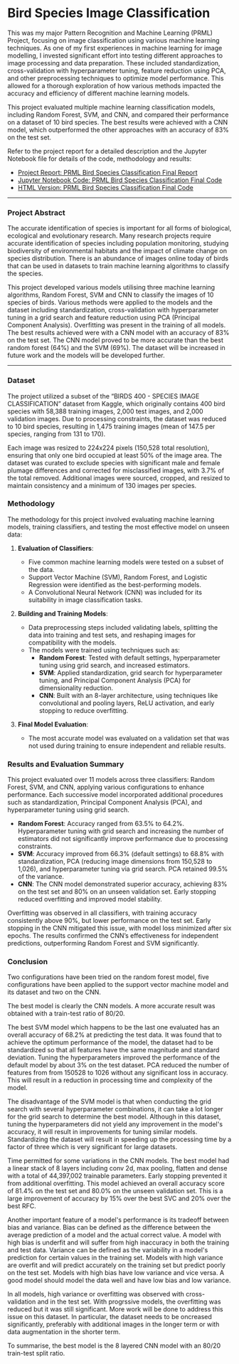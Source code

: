 # Bird Species Image Classification
This was my major Pattern Recognition and Machine Learning (PRML) Project, focusing on image classification using various machine learning techniques. As one of my first experiences in machine learning for image modelling, I invested significant effort into testing different approaches to image processing and data preparation. These included standardization, cross-validation with hyperparameter tuning, feature reduction using PCA, and other preprocessing techniques to optimize model performance. This allowed for a thorough exploration of how various methods impacted the accuracy and efficiency of different machine learning models.

This project evaluated multiple machine learning classification models, including Random Forest, SVM, and CNN, and compared their performance on a dataset of 10 bird species. The best results were achieved with a CNN model, which outperformed the other approaches with an accuracy of 83% on the test set.

Refer to the project report for a detailed description and the Jupyter Notebook file for details of the code, methodology and results:  

- [Project Report: PRML Bird Species Classification Final Report](PRML%20Bird%20Species%20Classififcation%20Final%20Report.pdf)
- [Jupyter Notebook Code: PRML Bird Species Classification Final Code](PRML%20Bird%20Species%20Classififcation%20Final%20Code.ipynb)
- [HTML Version: PRML Bird Species Classification Final Code](PRML%20Bird%20Species%20Classififcation%20Final%20Code.html)

---

### Project Abstract

The accurate identification of species is important for all forms of biological, ecological and evolutionary research. Many research projects require accurate identification of species including population monitoring, studying biodiversity of environmental habitats and the impact of climate change on species distribution. There is an abundance of images online today of birds that can be used in datasets to train machine learning algorithms to classify the species. 

This project developed various models utilising three machine learning algorithms, Random Forest, SVM and CNN to classify the images of 10 species of birds. Various methods were applied to the models and the dataset including standardization, cross-validation with hyperparameter tuning in a grid search and feature reduction using PCA (Principal Component Analysis). Overfitting was present in the training of all models. The best results achieved were with a CNN model with an accuracy of 83% on the test set. The CNN model proved to be more accurate than the best random forest (64%) and the SVM (69%). The dataset will be increased in future work and the models will be developed further.

---

### Dataset
The project utilized a subset of the “BIRDS 400 - SPECIES IMAGE CLASSIFICATION” dataset from Kaggle, which originally contains 400 bird species with 58,388 training images, 2,000 test images, and 2,000 validation images. Due to processing constraints, the dataset was reduced to 10 bird species, resulting in 1,475 training images (mean of 147.5 per species, ranging from 131 to 170).

Each image was resized to 224x224 pixels (150,528 total resolution), ensuring that only one bird occupied at least 50% of the image area. The dataset was curated to exclude species with significant male and female plumage differences and corrected for misclassified images, with 3.7% of the total removed. Additional images were sourced, cropped, and resized to maintain consistency and a minimum of 130 images per species.

### Methodology

The methodology for this project involved evaluating machine learning models, training classifiers, and testing the most effective model on unseen data:

1. **Evaluation of Classifiers**:  
   - Five common machine learning models were tested on a subset of the data.  
   - Support Vector Machine (SVM), Random Forest, and Logistic Regression were identified as the best-performing models.  
   - A Convolutional Neural Network (CNN) was included for its suitability in image classification tasks.

2. **Building and Training Models**:  
   - Data preprocessing steps included validating labels, splitting the data into training and test sets, and reshaping images for compatibility with the models.  
   - The models were trained using techniques such as:  
     - **Random Forest**: Tested with default settings, hyperparameter tuning using grid search, and increased estimators.  
     - **SVM**: Applied standardization, grid search for hyperparameter tuning, and Principal Component Analysis (PCA) for dimensionality reduction.  
     - **CNN**: Built with an 8-layer architecture, using techniques like convolutional and pooling layers, ReLU activation, and early stopping to reduce overfitting.

3. **Final Model Evaluation**:  
   - The most accurate model was evaluated on a validation set that was not used during training to ensure independent and reliable results.  

### Results and Evaluation Summary

This project evaluated over 11 models across three classifiers: Random Forest, SVM, and CNN, applying various configurations to enhance performance. Each successive model incorporated additional procedures such as standardization, Principal Component Analysis (PCA), and hyperparameter tuning using grid search.

- **Random Forest**: Accuracy ranged from 63.5% to 64.2%. Hyperparameter tuning with grid search and increasing the number of estimators did not significantly improve performance due to processing constraints.  
- **SVM**: Accuracy improved from 66.3% (default settings) to 68.8% with standardization, PCA (reducing image dimensions from 150,528 to 1,026), and hyperparameter tuning via grid search. PCA retained 99.5% of the variance.  
- **CNN**: The CNN model demonstrated superior accuracy, achieving 83% on the test set and 80% on an unseen validation set. Early stopping reduced overfitting and improved model stability.  

Overfitting was observed in all classifiers, with training accuracy consistently above 90%, but lower performance on the test set. Early stopping in the CNN mitigated this issue, with model loss minimized after six epochs. The results confirmed the CNN’s effectiveness for independent predictions, outperforming Random Forest and SVM significantly.


### Conclusion

Two configurations have been tried on the random forest model, five configurations have been applied to the support vector machine model and its dataset and two on the CNN.

The best model is clearly the CNN models. A more accurate result was obtained with a train-test ratio of 80/20.

The best SVM model which happens to be the last one evaluated has an overall accuracy of 68.2% at predicting the test data. It was found that to achieve the optimum performance of the model, the dataset had to be standardized so that all features have the same magnitude and standard deviation. Tuning the hyperparameters improved the performance of the default model by about 3% on the test dataset. PCA reduced the number of features from from 150528 to 1026 without any significant loss in accuracy. This will result in a reduction in processing time and complexity of the model.

The disadvantage of the SVM model is that when conducting the grid search with several hyperparameter combinations, it can take a lot longer for the grid search to determine the best model. Although in this dataset, tuning the hyperparameters did not yield any improvement in the model's accuracy, it will result in improvements for tuning similar models. Standardizing the dataset will result in speeding up the processing time by a factor of three which is very significant for large datasets.

Time permitted for some variations in the CNN models. The best model had a linear stack of 8 layers including conv 2d, max pooling, flatten and dense with a total of 44,397,002 trainable parameters. Early stopping prevented it from additional overfitting. This model achieved an overall accuracy score of 81.4% on the test set and 80.0% on the unseen validation set. This is a large improvement of accuracy by 15% over the best SVC and 20% over the best RFC.

Another important feature of a model's performance is its tradeoff between bias and variance. Bias can be defined as the difference between the average prediction of a model and the actual correct value. A model with high bias is underfit and will suffer from high inaccuracy in both the training and test data. Variance can be defined as the variability in a model's prediction for certain values in the training set. Models with high variance are overfit and will predict accurately on the training set but predict poorly on the test set. Models with high bias have low variance and vice versa. A good model should model the data well and have low bias and low variance.

In all models, high variance or overfitting was observed with cross-validation and in the test set. With progrssive models, the overfitting was reduced but it was still significant. More work will be done to address this issue on this dataset. In particular, the dataset needs to be oncreased significantly, preferably with additional images in the longer term or with data augmentation in the shorter term.

To summarise, the best model is the 8 layered CNN model with an 80/20 train-test split ratio.
